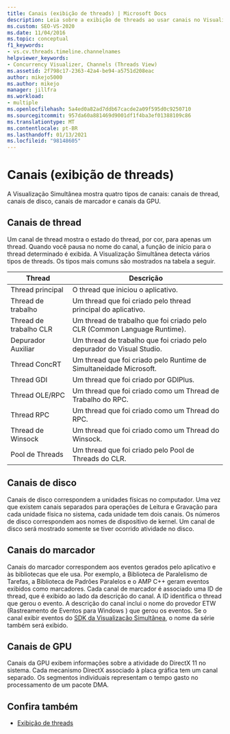 ```yaml
---
title: Canais (exibição de threads) | Microsoft Docs
description: Leia sobre a exibição de threads ao usar canais no Visualizador de simultaneidade do Visual Studio. Exiba canais de thread, canais de disco, canais de marcador e canais de GPU.
ms.custom: SEO-VS-2020
ms.date: 11/04/2016
ms.topic: conceptual
f1_keywords:
- vs.cv.threads.timeline.channelnames
helpviewer_keywords:
- Concurrency Visualizer, Channels (Threads View)
ms.assetid: 2f798c17-2363-42a4-be94-a5751d208eac
author: mikejo5000
ms.author: mikejo
manager: jillfra
ms.workload:
- multiple
ms.openlocfilehash: 5a4ed0a82ad7ddb67cacde2a09f595d0c9250710
ms.sourcegitcommit: 957da60a881469d9001df1f4ba3ef01388109c86
ms.translationtype: MT
ms.contentlocale: pt-BR
ms.lasthandoff: 01/13/2021
ms.locfileid: "98148605"
---
```

# <a name="channels-threads-view"></a>Canais (exibição de threads)
A Visualização Simultânea mostra quatro tipos de canais: canais de thread, canais de disco, canais de marcador e canais da GPU.

## <a name="thread-channels"></a>Canais de thread
 Um canal de thread mostra o estado do thread, por cor, para apenas um thread. Quando você pausa no nome do canal, a função de início para o thread determinado é exibida. A Visualização Simultânea detecta vários tipos de threads. Os tipos mais comuns são mostrados na tabela a seguir.

|Thread|Descrição|
|-|-|
|Thread principal|O thread que iniciou o aplicativo.|
|Thread de trabalho|Um thread que foi criado pelo thread principal do aplicativo.|
|Thread de trabalho CLR|Um thread de trabalho que foi criado pelo CLR (Common Language Runtime).|
|Depurador Auxiliar|Um thread de trabalho que foi criado pelo depurador do Visual Studio.|
|Thread ConcRT|Um thread que foi criado pelo Runtime de Simultaneidade Microsoft.|
|Thread GDI|Um thread que foi criado por GDIPlus.|
|Thread OLE/RPC|Um thread que foi criado como um Thread de Trabalho do RPC.|
|Thread RPC|Um thread que foi criado como um Thread do RPC.|
|Thread de Winsock|Um thread que foi criado como um Thread do Winsock.|
|Pool de Threads|Um thread que foi criado pelo Pool de Threads do CLR.|

## <a name="disk-channels"></a>Canais de disco
 Canais de disco correspondem a unidades físicas no computador. Uma vez que existem canais separados para operações de Leitura e Gravação para cada unidade física no sistema, cada unidade tem dois canais. Os números de disco correspondem aos nomes de dispositivo de kernel. Um canal de disco será mostrado somente se tiver ocorrido atividade no disco.

## <a name="marker-channels"></a>Canais do marcador
 Canais do marcador correspondem aos eventos gerados pelo aplicativo e às bibliotecas que ele usa. Por exemplo, a Biblioteca de Paralelismo de Tarefas, a Biblioteca de Padrões Paralelos e o AMP C++ geram eventos exibidos como marcadores. Cada canal de marcador é associado uma ID de thread, que é exibido ao lado da descrição do canal. A ID identifica o thread que gerou o evento. A descrição do canal inclui o nome do provedor ETW (Rastreamento de Eventos para Windows ) que gerou os eventos. Se o canal exibir eventos do [SDK da Visualização Simultânea](../profiling/concurrency-visualizer-sdk.md), o nome da série também será exibido.

## <a name="gpu-channels"></a>Canais de GPU
 Canais da GPU exibem informações sobre a atividade do DirectX 11 no sistema.  Cada mecanismo DirectX associado à placa gráfica tem um canal separado.  Os segmentos individuais representam o tempo gasto no processamento de um pacote DMA.

## <a name="see-also"></a>Confira também
- [Exibição de threads](../profiling/threads-view-parallel-performance.md)